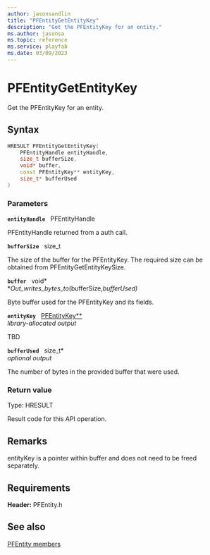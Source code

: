 ```yaml
---
author: jasonsandlin
title: "PFEntityGetEntityKey"
description: "Get the PFEntityKey for an entity."
ms.author: jasonsa
ms.topic: reference
ms.service: playfab
ms.date: 03/09/2023
---
```


# PFEntityGetEntityKey  

Get the PFEntityKey for an entity.  

## Syntax  
  
```cpp
HRESULT PFEntityGetEntityKey(  
    PFEntityHandle entityHandle,  
    size_t bufferSize,  
    void* buffer,  
    const PFEntityKey** entityKey,  
    size_t* bufferUsed  
)  
```  
  
### Parameters  
  
**`entityHandle`** &nbsp; PFEntityHandle  
  
PFEntityHandle returned from a auth call.  
  
**`bufferSize`** &nbsp; size_t  
  
The size of the buffer for the PFEntityKey. The required size can be obtained from PFEntityGetEntityKeySize.  
  
**`buffer`** &nbsp; void*  
*_Out_writes_bytes_to_(bufferSize,*bufferUsed)*  
  
Byte buffer used for the PFEntityKey and its fields.  
  
**`entityKey`** &nbsp; [PFEntityKey**](../../pftypes/structs/pfentitykey-c.md)  
*library-allocated output*  
  
TBD    
  
**`bufferUsed`** &nbsp; size_t*  
*optional output*  
  
The number of bytes in the provided buffer that were used.  
  
  
### Return value
Type: HRESULT
  
Result code for this API operation.
  
## Remarks  
  
entityKey is a pointer within buffer and does not need to be freed separately.
  
## Requirements  
  
**Header:** PFEntity.h
  
## See also  
[PFEntity members](../pfentity_members.md)  

  
  
